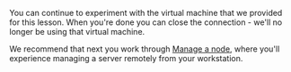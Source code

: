 You can continue to experiment with the virtual machine that we provided for this lesson. When you're done you can close the connection - we'll no longer be using that virtual machine.

We recommend that next you work through [Manage a node](/tutorials/manage-a-node/windows), where you'll experience managing a server remotely from your workstation.
